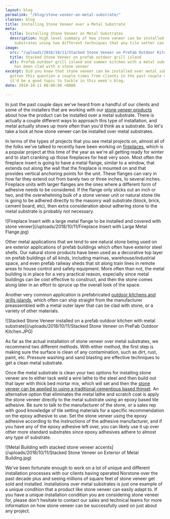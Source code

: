 ```yaml
---
layout: blog
permalink: "/blog/stone-veneer-on-metal-substrate/"
classes: blog
title: Installing Stone Veneer over a Metal Substrate
meta:
  title: Installing Stone Veneer on Metal Substrates
  description: High level summary of how stone veneer can be installed over metal
    substrates using two different techniques that any tile setter can master.
image:
  src: "/uploads/2018/10/11/Stacked Stone Veneer on PreFab Outdoor Kitchen.JPG"
  title: Stacked Stone Veneer on prefab outdoor grill island
  alt: Prefab outdoor grill island and summer kitchen with a metal substrate that
    has been clad with a stone veneer
excerpt: Did you know that stone veneer can be installed over metal substrates?  We've
  gotten this question a couple times from clients in the past couple days so figured
  it'd be a good topic to tackle in this week's blog.
date: 2018-10-11 00:00:00 +0000

---
```

In just the past couple days we've heard from a handful of our clients and some of the installers that are working with our [stone veneer products](https://www.norstoneusa.com/products/) about how the product can be installed over a metal substrate.  There is actually a couple different ways to approach this type of installation, and metal actually shows up more often than you'd think as a substrate.  So let's take a look at how stone veneer can be installed over metal substrates.    

In terms of the types of projects that you see metal projects on, almost all of the folks we've talked to recently have been working on [fireplaces](https://www.norstoneusa.com/gallery/application/fireplace/), which is a popular project at this time of the year as we're all getting ready for winter and to start cranking up those fireplaces for heat very soon.  Most often the fireplace insert is going to have a metal flange, similar to a window,  that extends out along the wall that the fireplace is mounted on and that provides vertical anchoring points for the unit.  These flanges can vary in how far they extend out from barely two or three inches, to several inches.  Fireplace units with larger flanges are the ones where a different form of adhesive needs to be considered.  If the flange only sticks out an inch or two, and the overwhelming bulk of a stone veneer unit or natural stone tile is going to be adhered directly to the masonry wall substrate (block, brick, cement board, etc), then extra consideration about adhering stone to the metal substrate is probably not necessary. 

![Fireplace Insert with a large metal flange to be installed and covered with stone veneer](/uploads/2018/10/11/Fireplace Insert with Large Metal Flange.jpg)

Other metal applications that we tend to see natural stone being used on are exterior applications of prefab buildings which often have exterior steel shells.  Our natural stone products have been used as a decorative top layer on prefab buildings of all kinds, including marinas, warehouse/industrial space, and even prefab railway sheds that sit along train lines in remote areas to house control and safety equipment.  More often than not, the metal building is in place for a very practical reason, especially since metal buildings can be cost effective to construct, and then the stone comes along later in an effort to spruce up the overall look of the space. 

Another very common application is prefabricated [outdoor kitchens and grills islands](https://www.norstoneusa.com/blog/stacked-stone-outdoor-kitchen/), which often can ship straight from the manufacturer preassembled with a  metal outer layer that can be clad with stone, or a variety of other materials.    

![Stacked Stone Veneer installed on a prefab outdoor kitchen with metal substrate](/uploads/2018/10/11/Stacked Stone Veneer on PreFab Outdoor Kitchen.JPG)

As far as the actual installation of stone veneer over metal substrates, we recommend two different methods.  With either method, the first step is making sure the surface is clean of any contamination, such as dirt, rust, paint, etc.  Pressure washing and sand blasting are effective techniques to get a clean metal substrate.    

Once the metal substrate is clean your two options for installing stone veneer are to either tack weld a wire lathe to the steel and then build out that layer with thick bed mortar mix, which will set and then the [stone veneer can be applied to using a traditional cementious based thinset](https://www.norstoneusa.com/blog/what-is-the-difference-between-different-types-of-thinset-and-what-s-the-best-thinset-for-stacked-stone-installations/).  An alternative option that eliminates the metal lathe and scratch coat  is apply the stone veneer directly to the metal substrate using an epoxy based tile adhesive.  Be sure to talk to the manufacturer of the stone, or a sales rep with good knowledge of tile setting materials for a specific recommendation on the epoxy adhesive to use.  Set the stone veneer using the epoxy adhesive according to the instructions of the adhesive manufacturer, and if you have any of the epoxy adhesive left over, you can likely use it up over other more standard substrates since epoxy adhesives adhere to almost any type of substrate. 

![Metal Building with stacked stone veneer accents](/uploads/2018/10/11/Stacked Stone Veneer on Exterior of Metal Building.jpg)

We've been fortunate enough to work on a lot of unique and different installation processes with our clients having operated Norstone over the past decade plus and seeing millions of square feet of stone veneer get sold and installed.  Installations over metal substrates is just one example of a unique condition that a product like stone veneer can easily adapt to.  If you have a unique installation condition you are considering stone veneer for, please don't hesitate to contact our sales and technical teams for more information on how stone veneer can be successfully used on just about any project.